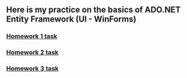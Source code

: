 ## Here is my practice on the basics of ADO.NET Entity Framework (UI - WinForms)
### [Homework 1 task](https://github.com/STEP-IT-Academy/ADO_NET_Basics/blob/HW_1/README.md)
### [Homework 2 task](https://github.com/STEP-IT-Academy/ADO_NET_Basics/blob/HW_2/README.md)
### [Homework 3 task](https://github.com/STEP-IT-Academy/ADO_NET_Basics/blob/HW_3/README.md)
